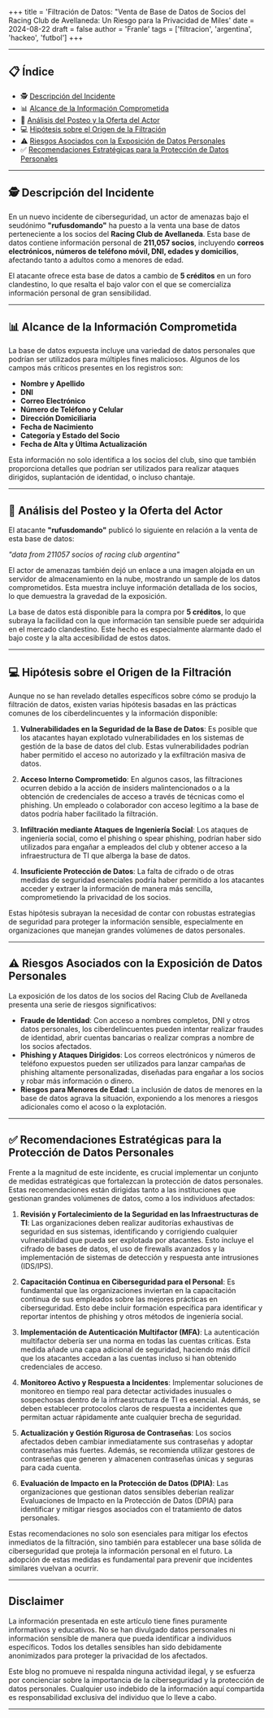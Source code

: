 +++
title = 'Filtración de Datos: "Venta de Base de Datos de Socios del Racing Club de Avellaneda: Un Riesgo para la Privacidad de Miles'
date = 2024-08-22
draft = false
author = 'Franle'
tags = ['filtracion', 'argentina', 'hackeo', 'futbol']
+++

---

## 📋 Índice
- 🕵️ [Descripción del Incidente](#%EF%B8%8F-descripci%C3%B3n-del-incidente)
- 📊 [Alcance de la Información Comprometida](#-alcance-de-la-informaci%C3%B3n-comprometida)
- 🛑 [Análisis del Posteo y la Oferta del Actor](#-an%C3%A1lisis-del-posteo-y-la-oferta-del-actor)
- 💻 [Hipótesis sobre el Origen de la Filtración](#-hip%C3%B3tesis-sobre-el-origen-de-la-filtraci%C3%B3n)
- ⚠️ [Riesgos Asociados con la Exposición de Datos Personales](#%EF%B8%8F-riesgos-asociados-con-la-exposici%C3%B3n-de-datos-personales)
- ✅ [Recomendaciones Estratégicas para la Protección de Datos Personales](#-recomendaciones-estrat%C3%A9gicas-para-la-protecci%C3%B3n-de-datos-personales)

---

## 🕵️ Descripción del Incidente

En un nuevo incidente de ciberseguridad, un actor de amenazas bajo el seudónimo **"rufusdomando"** ha puesto a la venta una base de datos perteneciente a los socios del **Racing Club de Avellaneda**. Esta base de datos contiene información personal de **211,057 socios**, incluyendo **correos electrónicos, números de teléfono móvil, DNI, edades y domicilios**, afectando tanto a adultos como a menores de edad.

El atacante ofrece esta base de datos a cambio de **5 créditos** en un foro clandestino, lo que resalta el bajo valor con el que se comercializa información personal de gran sensibilidad.

---

## 📊 Alcance de la Información Comprometida

La base de datos expuesta incluye una variedad de datos personales que podrían ser utilizados para múltiples fines maliciosos. Algunos de los campos más críticos presentes en los registros son:

- **Nombre y Apellido**
- **DNI**
- **Correo Electrónico**
- **Número de Teléfono y Celular**
- **Dirección Domiciliaria**
- **Fecha de Nacimiento**
- **Categoría y Estado del Socio**
- **Fecha de Alta y Última Actualización**

Esta información no solo identifica a los socios del club, sino que también proporciona detalles que podrían ser utilizados para realizar ataques dirigidos, suplantación de identidad, o incluso chantaje.

---

## 🛑 Análisis del Posteo y la Oferta del Actor

El atacante **"rufusdomando"** publicó lo siguiente en relación a la venta de esta base de datos:

_"data from 211057 socios of racing club argentina"_

El actor de amenazas también dejó un enlace a una imagen alojada en un servidor de almacenamiento en la nube, mostrando un sample de los datos comprometidos. Esta muestra incluye información detallada de los socios, lo que demuestra la gravedad de la exposición.

La base de datos está disponible para la compra por **5 créditos**, lo que subraya la facilidad con la que información tan sensible puede ser adquirida en el mercado clandestino. Este hecho es especialmente alarmante dado el bajo coste y la alta accesibilidad de estos datos.

---

## 💻 Hipótesis sobre el Origen de la Filtración

Aunque no se han revelado detalles específicos sobre cómo se produjo la filtración de datos, existen varias hipótesis basadas en las prácticas comunes de los ciberdelincuentes y la información disponible:

1. **Vulnerabilidades en la Seguridad de la Base de Datos**: Es posible que los atacantes hayan explotado vulnerabilidades en los sistemas de gestión de la base de datos del club. Estas vulnerabilidades podrían haber permitido el acceso no autorizado y la exfiltración masiva de datos.

2. **Acceso Interno Comprometido**: En algunos casos, las filtraciones ocurren debido a la acción de insiders malintencionados o a la obtención de credenciales de acceso a través de técnicas como el phishing. Un empleado o colaborador con acceso legítimo a la base de datos podría haber facilitado la filtración.

3. **Infiltración mediante Ataques de Ingeniería Social**: Los ataques de ingeniería social, como el phishing o spear phishing, podrían haber sido utilizados para engañar a empleados del club y obtener acceso a la infraestructura de TI que alberga la base de datos.

4. **Insuficiente Protección de Datos**: La falta de cifrado o de otras medidas de seguridad esenciales podría haber permitido a los atacantes acceder y extraer la información de manera más sencilla, comprometiendo la privacidad de los socios.

Estas hipótesis subrayan la necesidad de contar con robustas estrategias de seguridad para proteger la información sensible, especialmente en organizaciones que manejan grandes volúmenes de datos personales.

---

## ⚠️ Riesgos Asociados con la Exposición de Datos Personales

La exposición de los datos de los socios del Racing Club de Avellaneda presenta una serie de riesgos significativos:

- **Fraude de Identidad**: Con acceso a nombres completos, DNI y otros datos personales, los ciberdelincuentes pueden intentar realizar fraudes de identidad, abrir cuentas bancarias o realizar compras a nombre de los socios afectados.
- **Phishing y Ataques Dirigidos**: Los correos electrónicos y números de teléfono expuestos pueden ser utilizados para lanzar campañas de phishing altamente personalizadas, diseñadas para engañar a los socios y robar más información o dinero.
- **Riesgos para Menores de Edad**: La inclusión de datos de menores en la base de datos agrava la situación, exponiendo a los menores a riesgos adicionales como el acoso o la explotación.

---

## ✅ Recomendaciones Estratégicas para la Protección de Datos Personales

Frente a la magnitud de este incidente, es crucial implementar un conjunto de medidas estratégicas que fortalezcan la protección de datos personales. Estas recomendaciones están dirigidas tanto a las instituciones que gestionan grandes volúmenes de datos, como a los individuos afectados:

1. **Revisión y Fortalecimiento de la Seguridad en las Infraestructuras de TI**: Las organizaciones deben realizar auditorías exhaustivas de seguridad en sus sistemas, identificando y corrigiendo cualquier vulnerabilidad que pueda ser explotada por atacantes. Esto incluye el cifrado de bases de datos, el uso de firewalls avanzados y la implementación de sistemas de detección y respuesta ante intrusiones (IDS/IPS).

2. **Capacitación Continua en Ciberseguridad para el Personal**: Es fundamental que las organizaciones inviertan en la capacitación continua de sus empleados sobre las mejores prácticas en ciberseguridad. Esto debe incluir formación específica para identificar y reportar intentos de phishing y otros métodos de ingeniería social.

3. **Implementación de Autenticación Multifactor (MFA)**: La autenticación multifactor debería ser una norma en todas las cuentas críticas. Esta medida añade una capa adicional de seguridad, haciendo más difícil que los atacantes accedan a las cuentas incluso si han obtenido credenciales de acceso.

4. **Monitoreo Activo y Respuesta a Incidentes**: Implementar soluciones de monitoreo en tiempo real para detectar actividades inusuales o sospechosas dentro de la infraestructura de TI es esencial. Además, se deben establecer protocolos claros de respuesta a incidentes que permitan actuar rápidamente ante cualquier brecha de seguridad.

5. **Actualización y Gestión Rigurosa de Contraseñas**: Los socios afectados deben cambiar inmediatamente sus contraseñas y adoptar contraseñas más fuertes. Además, se recomienda utilizar gestores de contraseñas que generen y almacenen contraseñas únicas y seguras para cada cuenta.

6. **Evaluación de Impacto en la Protección de Datos (DPIA)**: Las organizaciones que gestionan datos sensibles deberían realizar Evaluaciones de Impacto en la Protección de Datos (DPIA) para identificar y mitigar riesgos asociados con el tratamiento de datos personales.

Estas recomendaciones no solo son esenciales para mitigar los efectos inmediatos de la filtración, sino también para establecer una base sólida de ciberseguridad que proteja la información personal en el futuro. La adopción de estas medidas es fundamental para prevenir que incidentes similares vuelvan a ocurrir.

---

## Disclaimer

La información presentada en este artículo tiene fines puramente informativos y educativos. No se han divulgado datos personales ni información sensible de manera que pueda identificar a individuos específicos. Todos los detalles sensibles han sido debidamente anonimizados para proteger la privacidad de los afectados.

Este blog no promueve ni respalda ninguna actividad ilegal, y se esfuerza por concienciar sobre la importancia de la ciberseguridad y la protección de datos personales. Cualquier uso indebido de la información aquí compartida es responsabilidad exclusiva del individuo que lo lleve a cabo.

---
